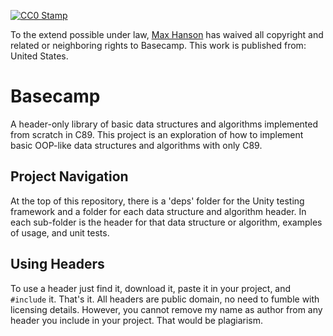 [![CC0 Stamp](http://i.creativecommons.org/p/zero/1.0/88x31.png)](http://creativecommons.org/publicdomain/zero/1.0/)

To the extend possible under law, [Max Hanson](https://github.com/mmhanson/Basecamp) has waived all copyright and
related or neighboring rights to Basecamp. This work is published from: United
States.

# Basecamp
A header-only library of basic data structures and algorithms implemented from
scratch in C89.
This project is an exploration of how to implement basic OOP-like data structures and algorithms with only C89.

## Project Navigation
At the top of this repository, there is a 'deps' folder for the Unity testing
framework and a folder for each data structure and algorithm header. In each
sub-folder is the header for that data structure or algorithm, examples of
usage, and unit tests.

## Using Headers
To use a header just find it, download it, paste it in your project, and
`#include` it. That's it. All headers are public domain, no need to fumble with
licensing details. However, you cannot remove my name as author from any header
you include in your project. That would be plagiarism.
